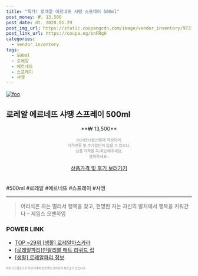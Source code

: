 ```yaml
--- 
title: "특가! 로레알 에르네뜨 샤땡 스프레이 500ml" 
post_money: ₩. 13,500 
post_date: dt. 2020.01.29 
post_img_url: https://static.coupangcdn.com/image/vendor_inventory/9737/3cc566643bfc134c8b00be292953d555f56b7560b33bab215138134221a6.jpg 
post_link_url: https://coupa.ng/bnFRqH 
categories: 
  - vendor_inventory 
tags: 
  - 500ml 
  - 로레알 
  - 에르네뜨 
  - 스프레이 
  - 샤땡 
--- 
```

[![foo](https://static.coupangcdn.com/image/vendor_inventory/9737/3cc566643bfc134c8b00be292953d555f56b7560b33bab215138134221a6.jpg)](https://coupa.ng/bnFRqH) 

## 로레알 에르네뜨 샤땡 스프레이 500ml 
<p style="text-align: center;">**₩ 13,500**</p> 
<p style="text-align: center;"><span style="color: #898c8f; font-family: Georgia,Times,serif; font-size: 0.75em;">2020년01월29일에 작성되어, <br>가격변동 및 추가할인이 있을 수 있으니,<br> 상품 가격을 꼭!확인해주세요.<br>행복하세요~</span> 
</p>	 
<div markdown="0" style="text-align: center;"><a href="https://coupa.ng/bnFRqH" class="btn btn--success">상품가격 및 후기 보러가기</a></div> 
<br><br> 
  #500ml #로레알 #에르네뜨 #스프레이 #샤땡 
<hr> 

> 어리석은 자는 멀리서 행복을 찾고, 현명한 자는 자신의 발치에서 행복을 키워간다  – 제임스 오펜하임 


### POWER LINK

* <a href="https://blog.naver.com/fasyy4321/221778506542" target="_blank"> TOP ~29위 [생활] 로레알마스카라</a>
* <a href="https://blog.naver.com/sakai111/221779151208" target="_blank">[로레알파리]인팔리블 매트 리퀴드 립</a>
* <a href="https://blog.naver.com/santokki14/221767034343" target="_blank"> [생활] 로레알파리 정보 </a>

<span style="color: #898c8f; font-family: Georgia,Times,serif; font-size: 0.55em;">파트너스활동으로 작성자에게 일정액의 커미션이 제공될수 있습니다.</span> 
